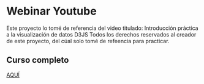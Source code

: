 # Webinar Youtube


Este proyecto lo tomé de referencia del video titulado: Introducción práctica a la visualización de datos D3JS
Todos los derechos reservados al creador de este proyecto, del cúal solo tomé de refeencia para practicar.


## Curso completo
[AQUÍ](https://www.youtube.com/watch?v=NWovCp-7JTo&t=3s&ab_channel=GarajedeIdeas)
